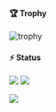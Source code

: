 #### 🏆 Trophy
<img alt="trophy" src="https://github-profile-trophy.vercel.app/?username=kaito5757" />

#### ⚡️ Status
<p>
  <img src="https://github-profile-summary-cards.vercel.app/api/cards/repos-per-language?username=kaito5757&theme=default" />
  <img src="https://github-profile-summary-cards.vercel.app/api/cards/productive-time?username=kaito5757&theme=default&utcOffset=+9.00" />
</p>
<p>
  <img src="https://github-profile-summary-cards.vercel.app/api/cards/profile-details?username=kaito5757&theme=default" />
</p>


